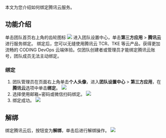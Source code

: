 本文为您介绍如何绑定腾讯云服务。

## 功能介绍[](id:function)
单击团队首页右上角的齿轮图标 <img src ="https://help-assets.codehub.cn/enterprise/20210928153255.png" style ="margin:0"> 进入团队设置中心，单击**第三方应用** > **腾讯云**进行服务绑定。
绑定后，您可以无缝使用腾讯云 TCR、TKE 等云产品，获得更加流畅的 CODING DevOps 云端体验。仅团队创建者或管理员才能绑定腾讯云账号，团队成员无法主动绑定。

### 绑定[](id:bind)
1. 团队管理员在页面右上角单击**个人头像**，进入**团队设置中心** > **第三方应用**，在**腾讯云**选项中单击**绑定**。
![](https://qcloudimg.tencent-cloud.cn/raw/54aededc78f18af0ae741219b1cef1d3.png)
2. 选择使用邮箱+密码或微信扫码绑定。
![](https://qcloudimg.tencent-cloud.cn/raw/7dd412173ef75bc9ed349907b361b647.png)
3. 绑定成功。
![](https://qcloudimg.tencent-cloud.cn/raw/e8199c908d8d039bc07759cce3d7df24.png)

## 解绑[](id:unbind)
绑定腾讯云后，按钮变为**解绑**，单击后进行解绑操作。
![](https://qcloudimg.tencent-cloud.cn/raw/40cbcdaf0cbcb66123ede55bf96b47f4.png)
